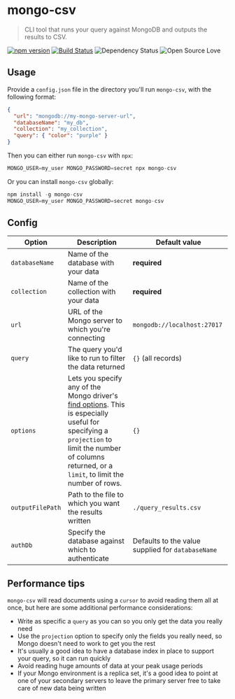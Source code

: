 # mongo-csv

> CLI tool that runs your query against MongoDB and outputs the results to CSV.

[![npm version](https://badge.fury.io/js/mongo-csv.svg)](https://badge.fury.io/js/mongo-csv)
[![Build Status](https://travis-ci.org/rouanw/mongo-csv.svg?branch=master)](https://travis-ci.org/rouanw/mongo-csv)
![Dependency Status](https://david-dm.org/rouanw/mongo-csv.svg)
![Open Source Love](https://badges.frapsoft.com/os/mit/mit.svg?v=102)

## Usage

Provide a `config.json` file in the directory you'll run `mongo-csv`, with the following format:

```json
{
  "url": "mongodb://my-mongo-server-url",
  "databaseName": "my_db",
  "collection": "my_collection",
  "query": { "color": "purple" }
}
```

Then you can either run `mongo-csv` with `npx`:

```js
MONGO_USER=my_user MONGO_PASSWORD=secret npx mongo-csv
```

Or you can install `mongo-csv` globally:

```js
npm install -g mongo-csv
MONGO_USER=my_user MONGO_PASSWORD=secret mongo-csv
```

## Config

Option|Description|Default value
---|---|---
`databaseName`|Name of the database with your data|**required**
`collection`|Name of the collection with your data|**required**
`url`|URL of the Mongo server to which you're connecting|`mongodb://localhost:27017`
`query`|The query you'd like to run to filter the data returned|`{}` (all records)
`options`|Lets you specify any of the Mongo driver's [find options](http://mongodb.github.io/node-mongodb-native/3.1/api/Collection.html#find). This is especially useful for specifying a `projection` to limit the number of columns returned, or a `limit`, to limit the number of rows.|`{}`
`outputFilePath`|Path to the file to which you want the results written|`./query_results.csv`
`authDb`|Specify the database against which to authenticate|Defaults to the value supplied for `databaseName`

## Performance tips

`mongo-csv` will read documents using a `cursor` to avoid reading them all at once, but here are some additional performance considerations:
- Write as specific a `query` as you can so you only get the data you really need
- Use the `projection` option to specify only the fields you really need, so Mongo doesn't need to work to get you the rest
- It's usually a good idea to have a database index in place to support your query, so it can run quickly
- Avoid reading huge amounts of data at your peak usage periods
- If your Mongo environment is a replica set, it's a good idea to point at one of your secondary servers to leave the primary server free to take care of new data being written

